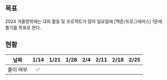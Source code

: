 ## 목표
2024 겨울방학에는 대외 활동 및 프로젝트가 많아 일요일에 [백준/프로그래머스] 1문제 풀기를 목표로 한다.

## 현황
|날짜|1/14|1/21|1/28|2/4|2/11|2/18|2/25|
|------|:---:|:---:|:---:|:---:|:---:|:---:|:---:|
|풀이 여부|✅|||||||
